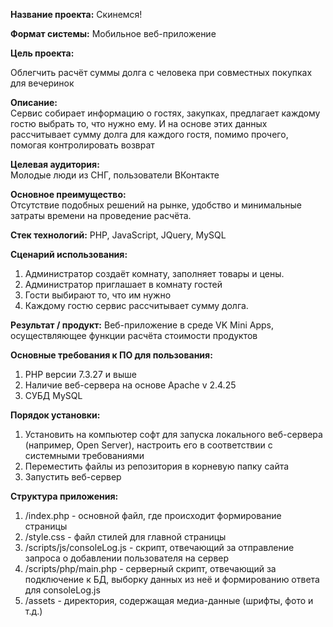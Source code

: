 <b>Название проекта:</b> Скинемся!

<b>Формат системы:</b> 
Мобильное веб-приложение

<b>Цель проекта:</b>  

Облегчить расчёт суммы долга с человека при совместных покупках для вечеринок

<b>Описание:</b>  
Сервис собирает информацию о гостях, закупках, предлагает каждому гостю выбрать то, что нужно ему. И на основе этих данных рассчитывает сумму долга для каждого гостя,
помимо прочего, помогая контролировать возврат

<b>Целевая аудитория:</b>  
Молодые люди из СНГ, пользователи ВКонтакте

<b>Основное преимущество:</b>  
Отсутствие подобных решений на рынке, удобство и минимальные затраты времени на проведение расчёта.

<b>Стек технологий:</b> 
PHP, JavaScript, JQuery, MySQL

<b>Сценарий использования:</b>  
1) Администратор создаёт комнату, заполняет товары и цены.
2) Администратор приглашает в комнату гостей
3) Гости выбирают то, что им нужно
4) Каждому гостю сервис рассчитывает сумму долга.

<b>Результат / продукт:</b> 
Веб-приложение в среде VK Mini Apps, осуществляющее функции расчёта стоимости продуктов

<b>Основные требования к ПО для пользования:</b> 
1) PHP версии 7.3.27 и выше
2) Наличие веб-сервера на основе Apache v 2.4.25
3) СУБД MySQL

<b>Порядок установки:</b> 
1) Установить на компьютер софт для запуска локального веб-сервера (например, Open Server), настроить его в соответствии с системными требованиями
2) Переместить файлы из репозитория в корневую папку сайта
3) Запустить веб-сервер

<b>Структура приложения:</b> 
1) /index.php - основной файл, где происходит формирование страницы
2) /style.css - файл стилей для главной страницы
3) /scripts/js/consoleLog.js - скрипт, отвечающий за отправление запроса о добавлении пользователя на сервер
4) /scripts/php/main.php - серверный скрипт, отвечающий за подключение к БД, выборку данных из неё и формированию ответа для consoleLog.js
5) /assets - директория, содержащая медиа-данные (шрифты, фото и т.д.)
